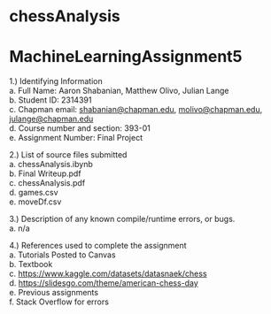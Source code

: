 # chessAnalysis
# MachineLearningAssignment5
1.) Identifying Information <br>
  a. Full Name: Aaron Shabanian, Matthew Olivo, Julian Lange <br>
  b. Student ID: 2314391 <br>
  c. Chapman email: shabanian@chapman.edu, molivo@chapman.edu, julange@chapman.edu <br>
  d. Course number and section: 393-01 <br>
  e. Assignment Number: Final Project <br>

2.) List of source files submitted <br>
  a. chessAnalysis.ibynb <br>
  b. Final Writeup.pdf  <br>
  c. chessAnalysis.pdf <br>
  d. games.csv <br>
  e. moveDf.csv <br>

3.) Description of any known compile/runtime errors, or bugs. <br>
  a. n/a <br>

4.) References used to complete the assignment <br>
  a.  Tutorials Posted to Canvas<br>
  b.  Textbook <br>
  c.  https://www.kaggle.com/datasets/datasnaek/chess <br>
  d.  https://slidesgo.com/theme/american-chess-day  <br>
  e.  Previous assignments <br>
  f.  Stack Overflow for errors <br>
